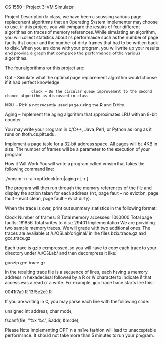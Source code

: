 CS 1550 – Project 3: VM Simulator

Project Description
In class, we have been discussing various page replacement algorithms that an Operating System implementer may choose to use. In this project, you will compare the results of four different algorithms on traces of memory references. While simulating an algorithm, you will collect statistics about its performance such as the number of page faults that occur and the number of dirty frames that had to be written back to disk. When you are done with your program, you will write up your results and provide a graph that compares the performance of the various algorithms.

The four algorithms for this project are:

Opt – Simulate what the optimal page replacement algorithm would choose if it had perfect knowledge

                Clock – Do the circular queue improvement to the second chance algorithm as discussed in class

NRU – Pick a not recently used page using the R and D bits.

Aging – Implement the aging algorithm that approximates LRU with an 8-bit counter

You may write your program in C/C++, Java, Perl, or Python as long as it runs on thoth.cs.pitt.edu.

Implement a page table for a 32-bit address space. All pages will be 4KB in size. The number of frames will be a parameter to the execution of your program.

How it Will Work
You will write a program called vmsim that takes the following command line:

./vmsim –n <numframes> -a <opt|clock|nru|aging> [-r <refresh>] <tracefile>

The program will then run through the memory references of the file and display the action taken for each address (hit, page fault – no eviction, page fault – evict clean, page fault – evict dirty).

When the trace is over, print out summary statistics in the following format:

Clock
Number of frames:       8
Total memory accesses:  1000000
Total page faults:      181856
Total writes to disk:   29401
Implementation
We are providing two sample memory traces. We will grade with two additional ones. The traces are available at /u/OSLab/original/ in the files bzip.trace.gz and gcc.trace.gz

Each trace is gzip compressed, so you will have to copy each trace to your directory under /u/OSLab/ and then decompress it like:

gunzip gcc.trace.gz

In the resulting trace file is a sequence of lines, each having a memory address in hexadecimal followed by a R or W character to indicate if that access was a read or a write. For example, gcc.trace trace starts like this:

0041f7a0 R
13f5e2c0 R

If you are writing in C, you may parse each line with the following code:

unsigned int address;
char mode;

fscanf(file, "%x %c", &addr, &mode);

Please Note
Implementing OPT in a naïve fashion will lead to unacceptable performance. It should not take more than 5 minutes to run your program.
